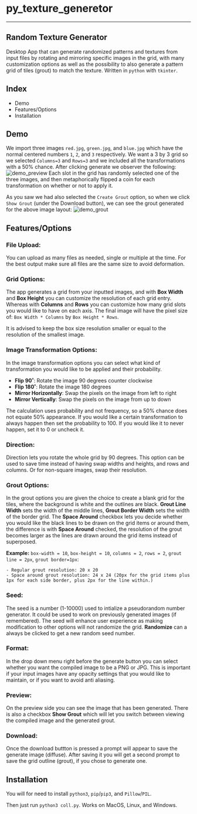 # py_texture_generetor

----------------------------------------------------

## Random Texture Generator

Desktop App that can generate randomized patterns and textures from input files by rotating and mirroring specific images in the grid, with many customization options as well as the possibility to also generate a pattern grid of tiles (grout) to match the texture. Written in `python` with `tkinter`.


## Index

- Demo
- Features/Options
- Installation

## Demo

We import three images `red.jpg`, `green.jpg`, and `blue.jpg` which have the normal centered numbers `1`, `2`, and `3` respectively. We want a 3 by 3 grid so we selected `Columns=3` and `Rows=3` and we included all the transformations with a 50% chance. After clicking generate we observer the following:
![demo_preview](https://user-images.githubusercontent.com/48784268/133285942-a33655ed-6103-4dee-971f-aade6a0c41b5.png)
Each slot in the grid has randomly selected one of the three images, and then metaphorically flipped a coin for each transformation on whether or not to apply it.

As you saw we had also selected the `Create Grout` option, so when we click `Show Grout` (under the Download button), we can see the grout generated for the above image layout:
![demo_grout](https://user-images.githubusercontent.com/48784268/133285966-6142cc7b-b1b7-4b2c-ae10-e312d72b5317.png)

## Features/Options

### File Upload:
You can upload as many files as needed, single or multiple at the time. For the best output make sure all files are the same size to avoid deformation.

### Grid Options:
The app generates a grid from your inputted images, and with **Box Width** and **Box Height** you can customize the resolution of each grid entry. Whereas with **Columns** and **Rows** you can customize how many grid slots you would like to have on each axis.
The final image will have the pixel size of: `Box Width * Columns` by `Box Height * Rows`.

It is advised to keep the box size resolution smaller or equal to the resolution of the smallest image.

### Image Transformation Options:
In the image transformation options you can select what kind of transformation you would like to be applied and their probability.

- **Flip 90˚**: Rotate the image 90 degrees counter clockwise
- **Flip 180˚**: Rotate the image 180 degrees
- **Mirror Horizontally**: Swap the pixels on the image from left to right
- **Mirror Vertically**: Swap the pixels on the image from up to down

The calculation uses probability and not frequency, so a 50% chance does not equate 50% appearance. If you would like a certain transformation to always happen then set the probability to 100. If you would like it to never happen, set it to 0 or uncheck it. 

### Direction:
Direction lets you rotate the whole grid by 90 degrees. This option can be used to save time instead of having swap widths and heights, and rows and columns. Or for non-square images, swap their resolution.

### Grout Options:
In the grout options you are given the choice to create a blank grid for the tiles, where the background is white and the outlines are black. **Grout Line Width** sets the width of the middle lines, **Grout Border Width** sets the width of the border grid.
The **Space Around** checkbox lets you decide whether you would like the black lines to be drawn on the grid items or around them, the difference is with **Space Around** checked, the resolution of the grout becomes larger as the lines are drawn around the grid items instead of superposed. 

**Example:** `box-width = 10`, `box-height = 10`, `columns = 2`, `rows = 2`, `grout line = 2px`, `grout border=1px`:

	- Regular grout resolution: 20 x 20
	- Space around grout resolution: 24 x 24 (20px for the grid items plus 1px for each side border, plus 2px for the line within.)

### Seed:
The seed is a number (1-10000) used to intialize a pseudorandom number generator. It could be used to work on previously generated images (if remembered). The seed will enhance user experience as making modification to other options will not randomize the grid. **Randomize** can a always be clicked to get a new random seed number.

### Format:
In the drop down menu right before the generate button you can select whether you want the compiled image to be a PNG or JPG. This is important if your input images have any opacity settings that you would like to maintain, or if you want to avoid anti aliasing.

### Preview:
On the preview side you can see the image that has been generated. There is also a checkbox **Show Grout** which will let you switch between viewing the compiled image and the generated grout.

### Download:
Once the download buttton is pressed a prompt will appear to save the generate image (diffuse). After saving it you will get a second prompt to save the grid outline (grout), if you chose to generate one.

## Installation

You will for need to install `python3`, `pip`/`pip3`, and `Pillow`/`PIL`.

Then just run `python3 coll.py`. Works on MacOS, Linux, and Windows.
